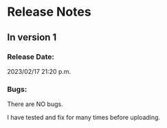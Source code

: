 # Release Notes
## In version 1
### Release Date:
2023/02/17 21:20 p.m.
### Bugs:
There are NO bugs.

I have tested and fix for many times before uploading.
